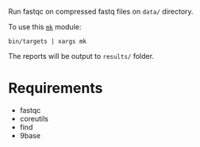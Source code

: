 Run fastqc on compressed fastq files on `data/` directory.

To use this [`mk`](http://doc.cat-v.org/bell_labs/mk/mk.pdf "A successor for `make`.") module:

```
bin/targets | xargs mk
```

The reports will be output to `results/` folder.

# Requirements

- fastqc
- coreutils
- find
- 9base
